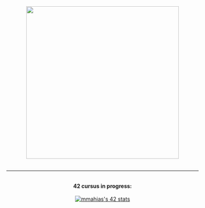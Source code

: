 
<div align=center><img src="https://user-images.githubusercontent.com/76960878/221654516-863b8e69-59ad-4eaa-b056-a1c485feec7b.png" width="400"></div>
<br>

-------------------------------------------------------------------------------------

<br>
<div align=center>
<strong>42 cursus in progress:</strong>
<br>
<br>
<a href="https://github.com/JaeSeoKim/badge42"><img src="https://badge42.vercel.app/api/v2/cl2sxs96k001109mlj4sdqxmq/stats?cursusId=21&coalitionId=10" alt="mmahias's 42 stats" /></a>
</div>

<!---
Mmahias/Mmahias is a ✨ special ✨ repository because its `README.md` (this file) appears on your GitHub profile.
You can click the Preview link to take a look at your changes.
--->
